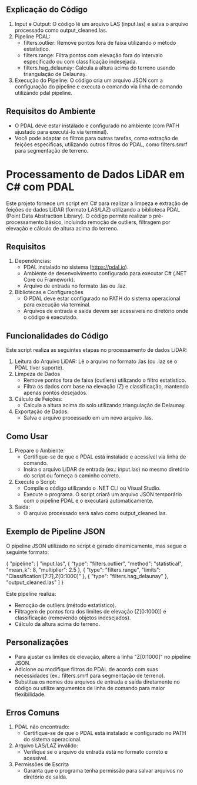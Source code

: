 ## Explicação do Código
1. Input e Output: O código lê um arquivo LAS (input.las) e salva o arquivo processado como output_cleaned.las.
2. Pipeline PDAL:
   - filters.outlier: Remove pontos fora de faixa utilizando o método estatístico.
   - filters.range: Filtra pontos com elevação fora do intervalo especificado ou com classificação indesejada.
   - filters.hag_delaunay: Calcula a altura acima do terreno usando triangulação de Delaunay.
3. Execução do Pipeline: O código cria um arquivo JSON com a configuração do pipeline e executa o comando via linha de comando utilizando pdal pipeline.

## Requisitos do Ambiente
  - O PDAL deve estar instalado e configurado no ambiente (com PATH ajustado para executá-lo via terminal).
  - Você pode adaptar os filtros para outras tarefas, como extração de feições específicas, utilizando outros filtros do PDAL, como filters.smrf para segmentação de terreno.

# Processamento de Dados LiDAR em C# com PDAL
Este projeto fornece um script em C# para realizar a limpeza e extração de feições de dados LiDAR (formato LAS/LAZ) utilizando a biblioteca PDAL (Point Data Abstraction Library).
O código permite realizar o pré-processamento básico, incluindo remoção de outliers, filtragem por elevação e cálculo de altura acima do terreno.
## Requisitos
1. Dependências:
   - PDAL instalado no sistema (https://pdal.io).
   - Ambiente de desenvolvimento configurado para executar C# (.NET Core ou Framework).
   - Arquivo de entrada no formato .las ou .laz.
2. Bibliotecas e Configurações
   - O PDAL deve estar configurado no PATH do sistema operacional para execução via terminal.
   - Arquivos de entrada e saída devem ser acessíveis no diretório onde o código é executado.
## Funcionalidades do Código
Este script realiza as seguintes etapas no processamento de dados LiDAR:
1. Leitura do Arquivo LiDAR: Lê o arquivo no formato .las (ou .laz se o PDAL tiver suporte).
2. Limpeza de Dados
   - Remove pontos fora de faixa (outliers) utilizando o filtro estatístico.
   - Filtra os dados com base na elevação (Z) e classificação, mantendo apenas pontos desejados.
3. Cálculo de Feições:
   - Calcula a altura acima do solo utilizando triangulação de Delaunay.
4. Exportação de Dados:
   - Salva o arquivo processado em um novo arquivo .las.
## Como Usar
1. Prepare o Ambiente:
   - Certifique-se de que o PDAL está instalado e acessível via linha de comando.
   - Insira o arquivo LiDAR de entrada (ex.: input.las) no mesmo diretório do script ou forneça o caminho correto.
2. Execute o Script:
   - Compile o código utilizando o .NET CLI ou Visual Studio.
   - Execute o programa. O script criará um arquivo JSON temporário com o pipeline PDAL e o executará automaticamente.
3. Saída:
   - O arquivo processado será salvo como output_cleaned.las.
## Exemplo de Pipeline JSON
O pipeline JSON utilizado no script é gerado dinamicamente, mas segue o seguinte formato:

{
    "pipeline": [
        "input.las",
        {
            "type": "filters.outlier",
            "method": "statistical",
            "mean_k": 8,
            "multiplier": 2.5
        },
        {
            "type": "filters.range",
            "limits": "Classification![7:7],Z[0:1000]"
        },
        {
            "type": "filters.hag_delaunay"
        },
        "output_cleaned.las"
    ]
}


Este pipeline realiza:
- Remoção de outliers (método estatístico).
- Filtragem de pontos fora dos limites de elevação (Z[0:1000]) e classificação (removendo objetos indesejados).
- Cálculo da altura acima do terreno.
## Personalizações
- Para ajustar os limites de elevação, altere a linha "Z[0:1000]" no pipeline JSON.
- Adicione ou modifique filtros do PDAL de acordo com suas necessidades (ex.: filters.smrf para segmentação de terreno).
- Substitua os nomes dos arquivos de entrada e saída diretamente no código ou utilize argumentos de linha de comando para maior flexibilidade.

## Erros Comuns
1. PDAL não encontrado:
   - Certifique-se de que o PDAL está instalado e configurado no PATH do sistema operacional.
2. Arquivo LAS/LAZ inválido:
   - Verifique se o arquivo de entrada está no formato correto e acessível.
3. Permissões de Escrita
   - Garanta que o programa tenha permissão para salvar arquivos no diretório de saída.


  
     

